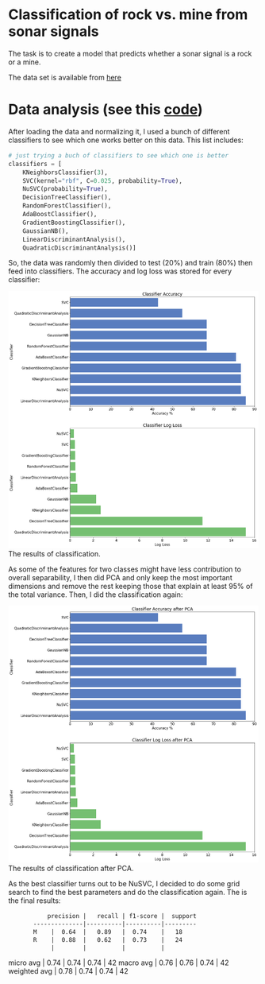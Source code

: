 # Classification of rock vs. mine from sonar signals
The task is to create a model that predicts whether a sonar signal is a rock or a mine. 

The data set is available from [here](https://archive.ics.uci.edu/ml/datasets/Connectionist+Bench+(Sonar,+Mines+vs.+Rocks))

# Data analysis (see this [code]())
After loading the data and normalizing it, I used a bunch of different classifiers to see which one works better on this data. This list includes:

```python
# just trying a buch of classifiers to see which one is better
classifiers = [
    KNeighborsClassifier(3),
    SVC(kernel="rbf", C=0.025, probability=True),
    NuSVC(probability=True),
    DecisionTreeClassifier(),
    RandomForestClassifier(),
    AdaBoostClassifier(),
    GradientBoostingClassifier(),
    GaussianNB(),
    LinearDiscriminantAnalysis(),
    QuadraticDiscriminantAnalysis()]

```

So, the data was randomly then divided to test (20%) and train (80%) then feed into classifiers. The accuracy and log loss was stored for every classifier:

![figer](classification_results.png)
The results of classification.


As some of the features for two classes might have less contribution to overall separability, I then did PCA and only keep the most important dimensions and remove the rest keeping those that explain at least 95% of the total variance. Then, I did the classification again:

![figer](classification_results_PCA.png)
The results of classification after PCA.

As the best classifier turns out to be NuSVC, I decided to do some grid search to find the best parameters and do the classification again. The is the final results:


               precision |   recall | f1-score |  support
           --------------|----------|----------|---------
           M    |  0.64  |   0.89   |  0.74    |   18
           R    |  0.88  |   0.62   |  0.73    |   24
                |        |          |          |
   micro avg    |  0.74  |   0.74   |  0.74    |   42
   macro avg    |  0.76  |   0.76   |  0.74    |   42
weighted avg    |  0.78  |   0.74   |  0.74    |   42



